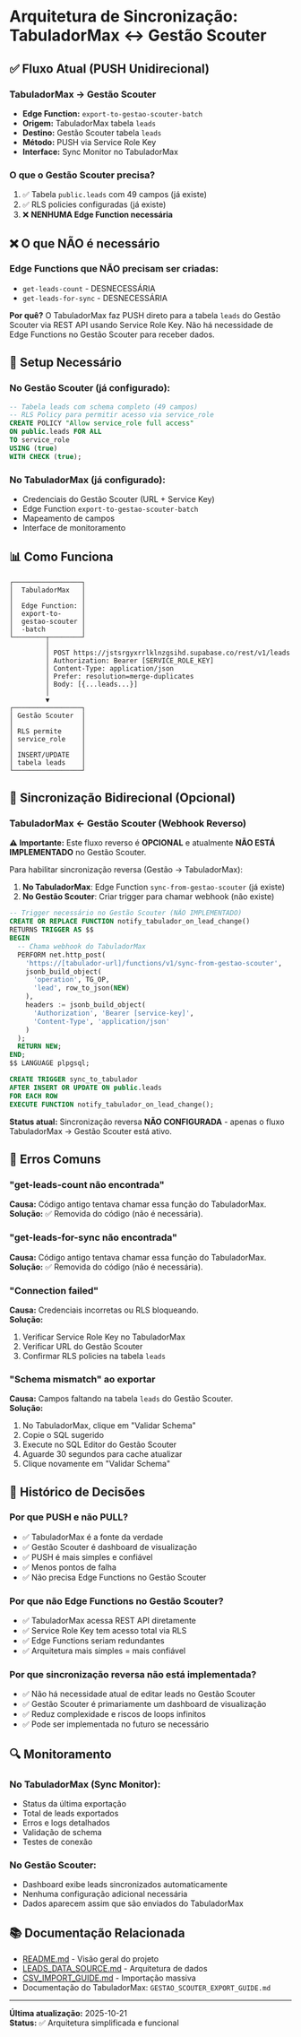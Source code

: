 # Arquitetura de Sincronização: TabuladorMax ↔ Gestão Scouter

## ✅ Fluxo Atual (PUSH Unidirecional)

### TabuladorMax → Gestão Scouter
- **Edge Function:** `export-to-gestao-scouter-batch`
- **Origem:** TabuladorMax tabela `leads`
- **Destino:** Gestão Scouter tabela `leads`
- **Método:** PUSH via Service Role Key
- **Interface:** Sync Monitor no TabuladorMax

### O que o Gestão Scouter precisa?
1. ✅ Tabela `public.leads` com 49 campos (já existe)
2. ✅ RLS policies configuradas (já existe)
3. ❌ **NENHUMA Edge Function necessária**

## ❌ O que NÃO é necessário

### Edge Functions que NÃO precisam ser criadas:
- `get-leads-count` - DESNECESSÁRIA
- `get-leads-for-sync` - DESNECESSÁRIA

**Por quê?** O TabuladorMax faz PUSH direto para a tabela `leads` do Gestão Scouter via REST API usando Service Role Key. Não há necessidade de Edge Functions no Gestão Scouter para receber dados.

## 🔧 Setup Necessário

### No Gestão Scouter (já configurado):
```sql
-- Tabela leads com schema completo (49 campos)
-- RLS Policy para permitir acesso via service_role
CREATE POLICY "Allow service_role full access"
ON public.leads FOR ALL
TO service_role
USING (true)
WITH CHECK (true);
```

### No TabuladorMax (já configurado):
- Credenciais do Gestão Scouter (URL + Service Key)
- Edge Function `export-to-gestao-scouter-batch`
- Mapeamento de campos
- Interface de monitoramento

## 📊 Como Funciona

```
┌─────────────────┐
│  TabuladorMax   │
│                 │
│  Edge Function: │
│  export-to-     │
│  gestao-scouter │
│  -batch         │
└────────┬────────┘
         │
         │ POST https://jstsrgyxrrlklnzgsihd.supabase.co/rest/v1/leads
         │ Authorization: Bearer [SERVICE_ROLE_KEY]
         │ Content-Type: application/json
         │ Prefer: resolution=merge-duplicates
         │ Body: [{...leads...}]
         │
         ▼
┌─────────────────┐
│ Gestão Scouter  │
│                 │
│ RLS permite     │
│ service_role    │
│                 │
│ INSERT/UPDATE   │
│ tabela leads    │
└─────────────────┘
```

## 🔄 Sincronização Bidirecional (Opcional)

### TabuladorMax ← Gestão Scouter (Webhook Reverso)

**⚠️ Importante:** Este fluxo reverso é **OPCIONAL** e atualmente **NÃO ESTÁ IMPLEMENTADO** no Gestão Scouter.

Para habilitar sincronização reversa (Gestão → TabuladorMax):

1. **No TabuladorMax**: Edge Function `sync-from-gestao-scouter` (já existe)
2. **No Gestão Scouter**: Criar trigger para chamar webhook (não existe)

```sql
-- Trigger necessário no Gestão Scouter (NÃO IMPLEMENTADO)
CREATE OR REPLACE FUNCTION notify_tabulador_on_lead_change()
RETURNS TRIGGER AS $$
BEGIN
  -- Chama webhook do TabuladorMax
  PERFORM net.http_post(
    'https://[tabulador-url]/functions/v1/sync-from-gestao-scouter',
    jsonb_build_object(
      'operation', TG_OP,
      'lead', row_to_json(NEW)
    ),
    headers := jsonb_build_object(
      'Authorization', 'Bearer [service-key]',
      'Content-Type', 'application/json'
    )
  );
  RETURN NEW;
END;
$$ LANGUAGE plpgsql;

CREATE TRIGGER sync_to_tabulador
AFTER INSERT OR UPDATE ON public.leads
FOR EACH ROW
EXECUTE FUNCTION notify_tabulador_on_lead_change();
```

**Status atual:** Sincronização reversa **NÃO CONFIGURADA** - apenas o fluxo TabuladorMax → Gestão Scouter está ativo.

## 🚨 Erros Comuns

### "get-leads-count não encontrada"
**Causa:** Código antigo tentava chamar essa função do TabuladorMax.  
**Solução:** ✅ Removida do código (não é necessária).

### "get-leads-for-sync não encontrada"
**Causa:** Código antigo tentava chamar essa função do TabuladorMax.  
**Solução:** ✅ Removida do código (não é necessária).

### "Connection failed"
**Causa:** Credenciais incorretas ou RLS bloqueando.  
**Solução:** 
1. Verificar Service Role Key no TabuladorMax
2. Verificar URL do Gestão Scouter
3. Confirmar RLS policies na tabela `leads`

### "Schema mismatch" ao exportar
**Causa:** Campos faltando na tabela `leads` do Gestão Scouter.  
**Solução:**
1. No TabuladorMax, clique em "Validar Schema"
2. Copie o SQL sugerido
3. Execute no SQL Editor do Gestão Scouter
4. Aguarde 30 segundos para cache atualizar
5. Clique novamente em "Validar Schema"

## 📝 Histórico de Decisões

### Por que PUSH e não PULL?
- ✅ TabuladorMax é a fonte da verdade
- ✅ Gestão Scouter é dashboard de visualização
- ✅ PUSH é mais simples e confiável
- ✅ Menos pontos de falha
- ✅ Não precisa Edge Functions no Gestão Scouter

### Por que não Edge Functions no Gestão Scouter?
- ✅ TabuladorMax acessa REST API diretamente
- ✅ Service Role Key tem acesso total via RLS
- ✅ Edge Functions seriam redundantes
- ✅ Arquitetura mais simples = mais confiável

### Por que sincronização reversa não está implementada?
- ✅ Não há necessidade atual de editar leads no Gestão Scouter
- ✅ Gestão Scouter é primariamente um dashboard de visualização
- ✅ Reduz complexidade e riscos de loops infinitos
- ✅ Pode ser implementada no futuro se necessário

## 🔍 Monitoramento

### No TabuladorMax (Sync Monitor):
- Status da última exportação
- Total de leads exportados
- Erros e logs detalhados
- Validação de schema
- Testes de conexão

### No Gestão Scouter:
- Dashboard exibe leads sincronizados automaticamente
- Nenhuma configuração adicional necessária
- Dados aparecem assim que são enviados do TabuladorMax

## 📚 Documentação Relacionada

- [README.md](./README.md) - Visão geral do projeto
- [LEADS_DATA_SOURCE.md](./LEADS_DATA_SOURCE.md) - Arquitetura de dados
- [CSV_IMPORT_GUIDE.md](./CSV_IMPORT_GUIDE.md) - Importação massiva
- Documentação do TabuladorMax: `GESTAO_SCOUTER_EXPORT_GUIDE.md`

---

**Última atualização:** 2025-10-21  
**Status:** ✅ Arquitetura simplificada e funcional
